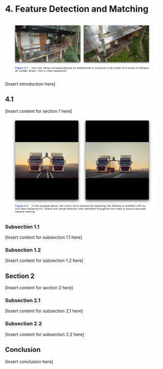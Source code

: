# 4. Feature Detection and Matching

<img src='images/figure_4_1_drone.png' alt='Penguins dataset' width="800">

[Insert introduction here]

## 4.1

[Insert content for section 1 here]

<img src='images/figure_4_2_van_damme.png' alt='Penguins dataset' width="800">


### Subsection 1.1

[Insert content for subsection 1.1 here]

### Subsection 1.2

[Insert content for subsection 1.2 here]

## Section 2

[Insert content for section 2 here]

### Subsection 2.1

[Insert content for subsection 2.1 here]

### Subsection 2.2

[Insert content for subsection 2.2 here]

## Conclusion

[Insert conclusion here]
